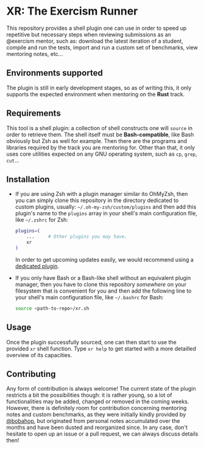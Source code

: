 # XR: The Exercism Runner

This repository provides a shell plugin one can use in order to speed up
repetitive but necessary steps when reviewing submissions as an @exercism
mentor, such as: download the latest iteration of a student, compile and run
the tests, import and run a custom set of benchmarks, view mentoring notes,
etc...

## Environments supported

The plugin is still in early development stages, so as of writing this, it only
supports the expected environment when mentoring on the **Rust** track.

## Requirements

This tool is a shell plugin: a collection of shell constructs one will `source`
in order to retrieve them. The shell itself must be **Bash-compatible**, like
Bash obviously but Zsh as well for example. Then there are the programs and
libraries required by the track you are mentoring for. Other than that, it only
uses core utilities expected on any GNU operating system, such as `cp`, `grep`,
`cut`...

## Installation

 * If you are using Zsh with a plugin manager similar ito OhMyZsh, then you can
   simply clone this repository in the directory dedicated to custom plugins,
   usually: `~/.oh-my-zsh/custom/plugins` and then add this plugin's name to
   the `plugins` array in your shell's main configuration file, like `~/.zshrc`
   for Zsh:

    ```bash
    plugins=(
        ...     # Other plugins you may have.
        xr
    )
    ```

    In order to get upcoming updates easily, we would recommend using a
    [dedicated plugin](https://github.com/TamCore/autoupdate-oh-my-zsh-plugins).

 * If you only have Bash or a Bash-like shell without an equivalent plugin
   manager, then you have to clone this repository *somewhere* on your
   filesystem that is convenient for you and then add the following line to
   your shell's main configuration file, like `~/.bashrc` for Bash:

   ```bash
   source <path-to-repo>/xr.sh
   ```

## Usage

Once the plugin successfully sourced, one can then start to use the provided
`xr` shell function. Type `xr help` to get started with a more detailled
overview of its capacities.

## Contributing

Any form of contribution is always welcome! The current state of the plugin
restricts a bit the possibilities though: it is rather young, so a lot of
functionalities may be added, changed or removed in the coming weeks. However,
there is definitely room for contribution concerning mentoring notes and custom
benchmarks, as they were initially kindly provided by
[@bobahop](https://github.com/bobahop), but originated from personal notes
accumulated over the months and have been dusted and reorganized since. In any
case, don't hesitate to open up an issue or a pull request, we can always
discuss details then!
